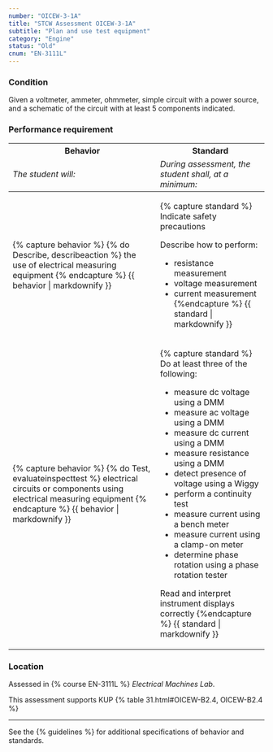 ```yaml
---
number: "OICEW-3-1A"
title: "STCW Assessment OICEW-3-1A"
subtitle: "Plan and use test equipment"
category: "Engine"
status: "Old"
cnum: "EN-3111L"
---
```

### Condition

Given a voltmeter, ammeter, ohmmeter, simple circuit with a power source, and a schematic of the circuit with at least 5 components indicated.

### Performance requirement 

<table width='100%' class='Guidelines'>
 <thead>
 <tr>
     <th class='thirty'>Behavior</th>
     <th class='seventy'>Standard</th>
 </tr>
 <tr>
     <td><em>The student will:</em></td>
     <td><em>During assessment, the student shall, at a minimum:</em></td>
 </tr>
 </thead>
 <tbody>
 

<tr><td>

{% capture behavior %}
{% do Describe, describeaction %} the use of electrical measuring equipment
{% endcapture %}
{{ behavior | markdownify }}

</td><td>

{% capture standard %}
Indicate safety precautions

Describe how to perform:

  * resistance measurement
  * voltage measurement
  * current measurement
{%endcapture %}
{{ standard | markdownify }}

</td></tr>



<tr><td>

{% capture behavior %}
{% do Test, evaluateinspecttest %} electrical circuits or components using electrical measuring equipment
{% endcapture %}
{{ behavior | markdownify }}

</td><td>

{% capture standard %}
Do at least three of the following:

  * measure dc voltage using a DMM
  * measure ac voltage using a DMM
  * measure dc current using a DMM
  * measure resistance using a DMM
  * detect presence of voltage using a Wiggy
  * perform a continuity test
  * measure current using a bench meter
  * measure current using a clamp-on meter
  * determine phase rotation using a phase rotation tester

Read and interpret instrument displays correctly
{%endcapture %}
{{ standard | markdownify }}

</td></tr>



 </tbody>
 </table>

### Location

Assessed in  {% course  EN-3111L %}  *Electrical Machines Lab*.

This assessment supports KUP {% table 31.html#OICEW-B2.4, OICEW-B2.4 %}

***



See the {% guidelines %} for additional specifications of behavior and standards.
